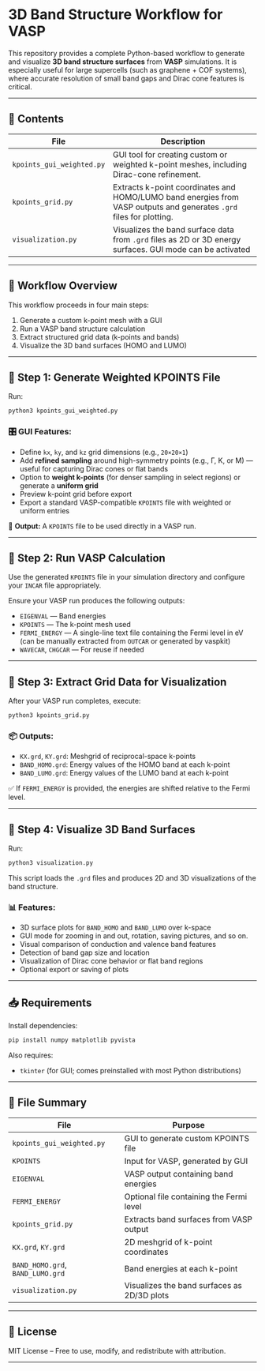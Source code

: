 
# 3D Band Structure Workflow for VASP

This repository provides a complete Python-based workflow to generate and visualize **3D band structure surfaces** from **VASP** simulations. It is especially useful for large supercells (such as graphene + COF systems), where accurate resolution of small band gaps and Dirac cone features is critical.

---

## 📁 Contents

| File | Description |
|------|-------------|
| `kpoints_gui_weighted.py` | GUI tool for creating custom or weighted k-point meshes, including Dirac-cone refinement. |
| `kpoints_grid.py`         | Extracts k-point coordinates and HOMO/LUMO band energies from VASP outputs and generates `.grd` files for plotting. |
| `visualization.py`        | Visualizes the band surface data from `.grd` files as 2D or 3D energy surfaces. GUI mode can be activated|

---

## 🧪 Workflow Overview

This workflow proceeds in four main steps:

1. Generate a custom k-point mesh with a GUI
2. Run a VASP band structure calculation
3. Extract structured grid data (k-points and bands)
4. Visualize the 3D band surfaces (HOMO and LUMO)

---

## 🔹 Step 1: Generate Weighted KPOINTS File

Run:

```bash
python3 kpoints_gui_weighted.py
```

### 🎛️ GUI Features:

- Define `kx`, `ky`, and `kz` grid dimensions (e.g., `20×20×1`)
- Add **refined sampling** around high-symmetry points (e.g., Γ, K, or M) — useful for capturing Dirac cones or flat bands
- Option to **weight k-points** (for denser sampling in select regions) or generate a **uniform grid**
- Preview k-point grid before export
- Export a standard VASP-compatible `KPOINTS` file with weighted or uniform entries

📄 **Output:** A `KPOINTS` file to be used directly in a VASP run.

---

## 🔹 Step 2: Run VASP Calculation

Use the generated `KPOINTS` file in your simulation directory and configure your `INCAR` file appropriately.

Ensure your VASP run produces the following outputs:

- `EIGENVAL` — Band energies
- `KPOINTS` — The k-point mesh used
- `FERMI_ENERGY` — A single-line text file containing the Fermi level in eV (can be manually extracted from `OUTCAR` or generated by vaspkit)
- `WAVECAR`, `CHGCAR` — For reuse if needed

---

## 🔹 Step 3: Extract Grid Data for Visualization

After your VASP run completes, execute:

```bash
python3 kpoints_grid.py
```

### 📦 Outputs:

- `KX.grd`, `KY.grd`: Meshgrid of reciprocal-space k-points
- `BAND_HOMO.grd`: Energy values of the HOMO band at each k-point
- `BAND_LUMO.grd`: Energy values of the LUMO band at each k-point

✅ If `FERMI_ENERGY` is provided, the energies are shifted relative to the Fermi level.

---

## 🔹 Step 4: Visualize 3D Band Surfaces

Run:

```bash
python3 visualization.py
```

This script loads the `.grd` files and produces 2D and 3D visualizations of the band structure.

### 📊 Features:

- 3D surface plots for `BAND_HOMO` and `BAND_LUMO` over k-space
- GUI mode for zooming in and out, rotation, saving pictures, and so on.
- Visual comparison of conduction and valence band features
- Detection of band gap size and location
- Visualization of Dirac cone behavior or flat band regions
- Optional export or saving of plots

---

## 📥 Requirements

Install dependencies:

```bash
pip install numpy matplotlib pyvista
```

Also requires:
- `tkinter` (for GUI; comes preinstalled with most Python distributions)

---

## 📂 File Summary

| File | Purpose |
|------|---------|
| `kpoints_gui_weighted.py` | GUI to generate custom KPOINTS file |
| `KPOINTS` | Input for VASP, generated by GUI |
| `EIGENVAL` | VASP output containing band energies |
| `FERMI_ENERGY` | Optional file containing the Fermi level |
| `kpoints_grid.py` | Extracts band surfaces from VASP output |
| `KX.grd`, `KY.grd` | 2D meshgrid of k-point coordinates |
| `BAND_HOMO.grd`, `BAND_LUMO.grd` | Band energies at each k-point |
| `visualization.py` | Visualizes the band surfaces as 2D/3D plots |

---

## 📄 License

MIT License – Free to use, modify, and redistribute with attribution.

---
